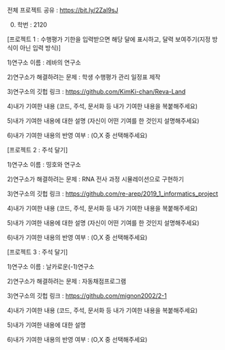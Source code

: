 전체 프로젝트 공유 : https://bit.ly/2ZaI9sJ


0. 학번 : 2120

[프로젝트 1 : 수행평가 기한을 입력받으면 해당 달에 표시하고, 달력 보여주기(지정 방식이 아닌 입력 방식)]

1)연구소 이름 : 레바의 연구소

2)연구소가 해결하려는 문제 : 학생 수행평가 관리 일정표 제작

3)연구소의 깃헙 링크 : https://github.com/KimKi-chan/Reva-Land

4)내가 기여한 내용
(코드, 주석, 문서화 등 내가 기여한 내용을 복붙해주세요)

5)내가 기여한 내용에 대한 설명
(자신이 어떤 기여를 한 것인지 설명해주세요)

6)내가 기여한 내용의 반영 여부 : (O,X 중 선택해주세요)

[프로젝트 2 : 주석 달기]

1)연구소 이름 : 띵호와 연구소

2)연구소가 해결하려는 문제 : RNA 전사 과정 시뮬레이션으로 구현하기

3)연구소의 깃헙 링크 : https://github.com/re-arep/2019_1_informatics_project

4)내가 기여한 내용
(코드, 주석, 문서화 등 내가 기여한 내용을 복붙해주세요)

5)내가 기여한 내용에 대한 설명
(자신이 어떤 기여를 한 것인지 설명해주세요)

6)내가 기여한 내용의 반영 여부 : (O,X 중 선택해주세요)

[프로젝트 3 : 주석 달기]

1)연구소 이름 : 날카로운(-1)연구소

2)연구소가 해결하려는 문제 : 자동채점프로그램

3)연구소의 깃헙 링크 : https://github.com/mignon2002/2-1

4)내가 기여한 내용
(코드, 주석, 문서화 등 내가 기여한 내용을 복붙해주세요)

5)내가 기여한 내용에 대한 설명

6)내가 기여한 내용의 반영 여부 : (O,X 중 선택해주세요)
